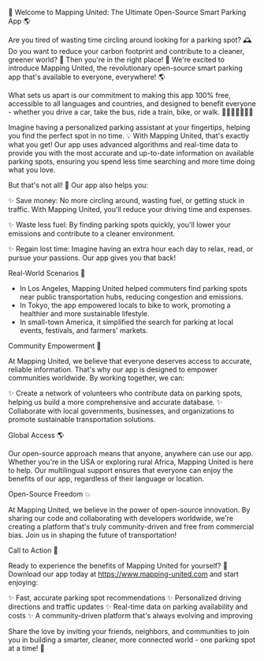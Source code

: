 🎉 Welcome to Mapping United: The Ultimate Open-Source Smart Parking App 🌎

Are you tired of wasting time circling around looking for a parking spot? 🕰️ Do you want to reduce your carbon footprint and contribute to a cleaner, greener world? 🌿 Then you're in the right place! 📍 We're excited to introduce Mapping United, the revolutionary open-source smart parking app that's available to everyone, everywhere! 🌎

What sets us apart is our commitment to making this app 100% free, accessible to all languages and countries, and designed to benefit everyone - whether you drive a car, take the bus, ride a train, bike, or walk. 🚗🚌🚂🚴‍♀️🚶‍♂️

Imagine having a personalized parking assistant at your fingertips, helping you find the perfect spot in no time. 💡 With Mapping United, that's exactly what you get! Our app uses advanced algorithms and real-time data to provide you with the most accurate and up-to-date information on available parking spots, ensuring you spend less time searching and more time doing what you love.

But that's not all! 🤩 Our app also helps you:

✨ Save money: No more circling around, wasting fuel, or getting stuck in traffic. With Mapping United, you'll reduce your driving time and expenses.

✨ Waste less fuel: By finding parking spots quickly, you'll lower your emissions and contribute to a cleaner environment.

✨ Regain lost time: Imagine having an extra hour each day to relax, read, or pursue your passions. Our app gives you that back!

Real-World Scenarios 🌆

* In Los Angeles, Mapping United helped commuters find parking spots near public transportation hubs, reducing congestion and emissions.
* In Tokyo, the app empowered locals to bike to work, promoting a healthier and more sustainable lifestyle.
* In small-town America, it simplified the search for parking at local events, festivals, and farmers' markets.

Community Empowerment 🌟

At Mapping United, we believe that everyone deserves access to accurate, reliable information. That's why our app is designed to empower communities worldwide. By working together, we can:

✨ Create a network of volunteers who contribute data on parking spots, helping us build a more comprehensive and accurate database.
✨ Collaborate with local governments, businesses, and organizations to promote sustainable transportation solutions.

Global Access 🌎

Our open-source approach means that anyone, anywhere can use our app. Whether you're in the USA or exploring rural Africa, Mapping United is here to help. Our multilingual support ensures that everyone can enjoy the benefits of our app, regardless of their language or location.

Open-Source Freedom 💥

At Mapping United, we believe in the power of open-source innovation. By sharing our code and collaborating with developers worldwide, we're creating a platform that's truly community-driven and free from commercial bias. Join us in shaping the future of transportation!

Call to Action 🚀

Ready to experience the benefits of Mapping United for yourself? 🎉 Download our app today at https://www.mapping-united.com and start enjoying:

✨ Fast, accurate parking spot recommendations
✨ Personalized driving directions and traffic updates
✨ Real-time data on parking availability and costs
✨ A community-driven platform that's always evolving and improving

Share the love by inviting your friends, neighbors, and communities to join you in building a smarter, cleaner, more connected world - one parking spot at a time! 🌟